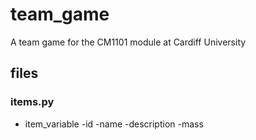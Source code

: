 # team_game
A team game for the CM1101 module at Cardiff University

## files

### items.py
+ item_variable
    -id
    -name
    -description
    -mass

